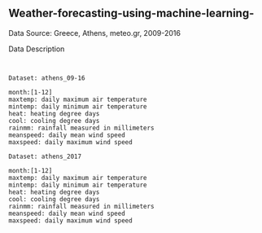 ## Weather-forecasting-using-machine-learning-




Data Source: Greece, Athens, meteo.gr, 2009-2016

Data Description
```


Dataset: athens_09-16

month:[1-12]
maxtemp: daily maximum air temperature
mintemp: daily minimum air temperature
heat: heating degree days
cool: cooling degree days
rainmm: rainfall measured in millimeters
meanspeed: daily mean wind speed
maxspeed: daily maximum wind speed

Dataset: athens_2017

month:[1-12]
maxtemp: daily maximum air temperature
mintemp: daily minimum air temperature
heat: heating degree days
cool: cooling degree days
rainmm: rainfall measured in millimeters
meanspeed: daily mean wind speed
maxspeed: daily maximum wind speed
```
